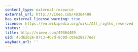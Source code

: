 ```yaml
---
content_type: external-resource
external_url: http://vimeo.com/49364409
has_external_license_warning: true
license: https://en.wikipedia.org/wiki/All_rights_reserved
status: ''
title: http://vimeo.com/49364409
uid: 45d62b2e-87c3-467d-8c0d-c0ae28a77ee7
wayback_url: ''
---
```

